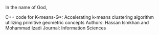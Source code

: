 In the name of God,

C++ code for 
K-means-G*: Accelerating k-means clustering algorithm utilizing primitive geometric concepts
Authors: Hassan Ismkhan and Mohammad Izadi
Journal: Information Sciences
